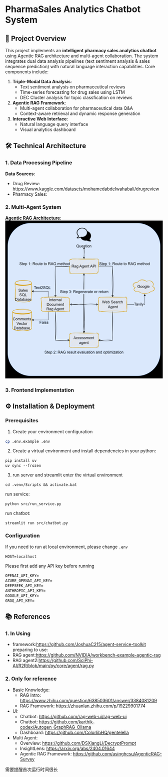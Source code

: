 # PharmaSales Analytics Chatbot System

## 📑 Project Overview  
This project implements an **intelligent pharmacy sales analytics chatbot** using Agentic RAG architecture and multi-agent collaboration. The system integrates dual data analysis pipelines (text sentiment analysis & sales sequence prediction) with natural language interaction capabilities. Core components include:

1. **Triple-Modal Data Analysis**:
   - Text sentiment analysis on pharmaceutical reviews
   - Time-series forecasting for drug sales using LSTM
   - DEC Cluster analysis for topic classfication on reviews
2. **Agentic RAG Framework**:
   - Multi-agent collaboration for pharmaceutical data Q&A
   - Context-aware retrieval and dynamic response generation
3. **Interactive Web Interface**:
   - Natural language query interface
   - Visual analytics dashboard


## 🛠 Technical Architecture  
### 1. Data Processing Pipeline
**Data Sources**:
- Drug Review: https://www.kaggle.com/datasets/mohamedabdelwahabali/drugreview
- Pharmacy Sales:

### 2. Multi-Agent System
**Agentic RAG Architecture**:  
![rag_architecture.png](media/rag_architecture.png)

### 3. Frontend Implementation


## ⚙️ Installation & Deployment
### Prerequisites
1. Create your environment configuration
```sh
cp .env.example .env
```

2. Create a virtual environment and install dependencies in your python:
```commandline
pip install uv
uv sync --frozen
```

3. run server and streamlit
enter the virtual environment
```commandline
cd .venv/Scripts && activate.bat
```
run service:
```commandline
python src/run_service.py
```

run chatbot:
```commandline
streamlit run src/chatbot.py
```

### Configuration
If you need to run at local environment, please change `.env`
```.env
HOST=localhost
```

Please first add any API key before running
```.env
OPENAI_API_KEY=
AZURE_OPENAI_API_KEY=
DEEPSEEK_API_KEY=
ANTHROPIC_API_KEY=
GOOGLE_API_KEY=
GROQ_API_KEY=
```

## 📚 References
### 1. In Using
- framework:https://github.com/JoshuaC215/agent-service-toolkit
preparing to use:
- RAG agent:https://github.com/NVIDIA/workbench-example-agentic-rag
- RAG agent2:https://github.com/SciPhi-AI/R2R/blob/main/py/core/agent/rag.py

### 2. Only for reference
- Basic Knowledge:
  - RAG Intro: https://www.zhihu.com/question/638503601/answer/3384081209
  - RAG Framework: https://zhuanlan.zhihu.com/p/19229901774
- UI: 
  - Chatbot: https://github.com/rag-web-ui/rag-web-ui
  - Chatbot: https://github.com/karthik-codex/Autogen_GraphRAG_Ollama
  - Dashboard: https://github.com/ColorlibHQ/gentelella
- Multi Agent: 
  - Overview: https://github.com/DSXiangLi/DecryptPrompt
  - InsightLens: https://arxiv.org/abs/2404.01644
  - Agentic RAG Framework: https://github.com/asinghcsu/AgenticRAG-Survey

需要提醒首次运行时间很长